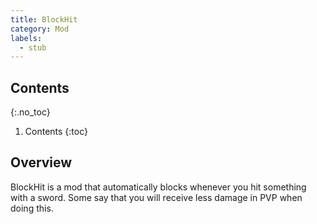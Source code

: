 ```yaml
---
title: BlockHit
category: Mod
labels:
  - stub
---
```

## Contents
{:.no_toc}
1. Contents
{:toc}

## Overview
BlockHit is a mod that automatically blocks whenever you hit something with a sword. Some say that you will receive less damage in PVP when doing this.
